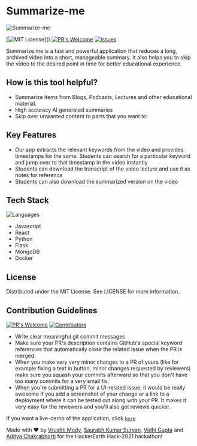# Summarize-me
![Summarize-me](https://www.summarizebot.com/img/favicon.png)


[![MIT License](https://img.shields.io/apm/l/atomic-design-ui.svg?)]() 
[![PR's Welcome](https://img.shields.io/badge/PRs-welcome-brightgreen.svg?style=flat)](https://github.com/sksuryan/summarize-me/pulls)
[![Issues](https://img.shields.io/github/issues-raw/vrushti-mody/Expensify-App)](https://github.com/sksuryan/summarize-me/issues) 

Summarize.me is a fast and powerful application that reduces a long, archived video into a short, manageable summary. It also helps you to skip the video to the desired point in time for better educational experience.

## How is this tool helpful?

- Summarize items from Blogs, Podcasts, Lectures and other educational material.
- High accuracy AI generated summaries
- Skip over unwanted content to parts that you want to!

## Key Features

- Our app extracts the relevant keywords from the video and provides timestamps for the same. Students can search for a particular keyword and jump over to that timestamp in the video instantly
- Students can download the transcript of the video lecture and use it as notes for reference
- Students can also download the summarized version on the video

## Tech Stack
![Languages](https://img.shields.io/github/languages/count/sksuryan/summarize-me)
- Javascript
- React
- Python
- Flask
- MongoDB
- Docker

## License
Distributed under the MIT License. See LICENSE for more information.

## Contribution Guidelines
[![PR's Welcome](https://img.shields.io/github/issues-pr-raw/sksuryan/summarize-me)]()
[![Contributors](https://img.shields.io/github/contributors/sksuryan/summarize-me)]()


- Write clear meaningful git commit messages
- Make sure your PR's description contains GitHub's special keyword references that automatically close the related issue when the PR is merged. 
- When you make very very minor changes to a PR of yours (like for example fixing a text in button, minor changes requested by reviewers) make sure you squash your commits afterward so that you don't have too many commits for a very small fix.
- When you're submitting a PR for a UI-related issue, it would be really awesome if you add a screenshot of your change or a link to a deployment where it can be tested out along with your PR. It makes it very easy for the reviewers and you'll also get reviews quicker.

If you want a live-demo of the application, click [`here`](https://summarise.xyz)

Made with :heart: by [Vrushti Mody](https://github.com/vrushti-mody), [Saurabh Kumar Suryan](https://github.com/sksuryan), [Vidhi Gupta](https://github.com/vidhigupta9) and [Aditya Chakrabhorti](https://github.com/thealphaversion) for the HackerEarth Hack-2021 hackathon!

